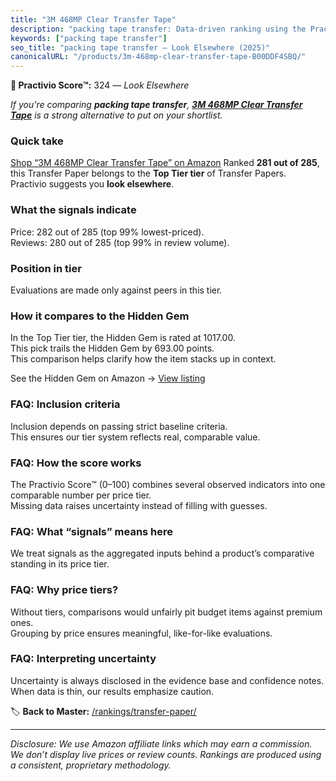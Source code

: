 ```yaml
---
title: "3M 468MP Clear Transfer Tape"
description: "packing tape transfer: Data-driven ranking using the Practivio Score™. Positioned by quality, value, demand, findability, momentum."
keywords: ["packing tape transfer"]
seo_title: "packing tape transfer — Look Elsewhere (2025)"
canonicalURL: "/products/3m-468mp-clear-transfer-tape-B00DDF4SBQ/"
---
```


**🚫 Practivio Score™:** 324 — _Look Elsewhere_


*If you're comparing **packing tape transfer**, **[3M 468MP Clear Transfer Tape](https://www.amazon.com/dp/B00DDF4SBQ?tag=practivio-20)** is a strong alternative to put on your shortlist.*
### Quick take
[Shop “3M 468MP Clear Transfer Tape” on Amazon](https://www.amazon.com/dp/B00DDF4SBQ?tag=practivio-20)
Ranked **281 out of 285**, this Transfer Paper belongs to the **Top Tier tier** of Transfer Papers.  
Practivio suggests you **look elsewhere**.

### What the signals indicate
Price: 282 out of 285 (top 99% lowest-priced).  
Reviews: 280 out of 285 (top 99% in review volume).  

### Position in tier
Evaluations are made only against peers in this tier.

### How it compares to the Hidden Gem
In the Top Tier tier, the Hidden Gem is rated at 1017.00.  
This pick trails the Hidden Gem by 693.00 points.  
This comparison helps clarify how the item stacks up in context.  

See the Hidden Gem on Amazon → [View listing](https://www.amazon.com/dp/B074FXL9KD?tag=practivio-20)

### FAQ: Inclusion criteria
Inclusion depends on passing strict baseline criteria.  
This ensures our tier system reflects real, comparable value.

### FAQ: How the score works
The Practivio Score™ (0–100) combines several observed indicators into one comparable number per price tier.  
Missing data raises uncertainty instead of filling with guesses.

### FAQ: What “signals” means here
We treat signals as the aggregated inputs behind a product’s comparative standing in its price tier.

### FAQ: Why price tiers?
Without tiers, comparisons would unfairly pit budget items against premium ones.  
Grouping by price ensures meaningful, like-for-like evaluations.

### FAQ: Interpreting uncertainty
Uncertainty is always disclosed in the evidence base and confidence notes.  
When data is thin, our results emphasize caution.


🏷️ **Back to Master:** [/rankings/transfer-paper/](/rankings/transfer-paper/)

---
_Disclosure: We use Amazon affiliate links which may earn a commission. We don’t display live prices or review counts. Rankings are produced using a consistent, proprietary methodology._
